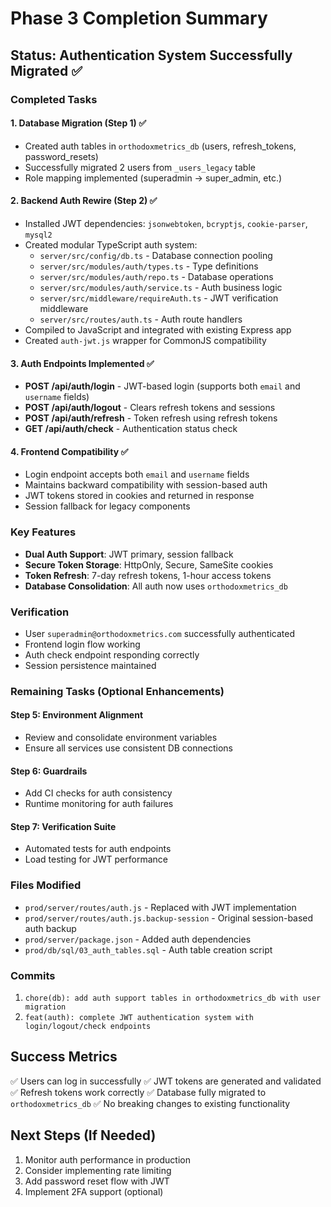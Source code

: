 # Phase 3 Completion Summary

## Status: Authentication System Successfully Migrated ✅

### Completed Tasks

#### 1. Database Migration (Step 1) ✅
- Created auth tables in `orthodoxmetrics_db` (users, refresh_tokens, password_resets)
- Successfully migrated 2 users from `_users_legacy` table
- Role mapping implemented (superadmin → super_admin, etc.)

#### 2. Backend Auth Rewire (Step 2) ✅
- Installed JWT dependencies: `jsonwebtoken`, `bcryptjs`, `cookie-parser`, `mysql2`
- Created modular TypeScript auth system:
  - `server/src/config/db.ts` - Database connection pooling
  - `server/src/modules/auth/types.ts` - Type definitions
  - `server/src/modules/auth/repo.ts` - Database operations
  - `server/src/modules/auth/service.ts` - Auth business logic
  - `server/src/middleware/requireAuth.ts` - JWT verification middleware
  - `server/src/routes/auth.ts` - Auth route handlers
- Compiled to JavaScript and integrated with existing Express app
- Created `auth-jwt.js` wrapper for CommonJS compatibility

#### 3. Auth Endpoints Implemented ✅
- **POST /api/auth/login** - JWT-based login (supports both `email` and `username` fields)
- **POST /api/auth/logout** - Clears refresh tokens and sessions
- **POST /api/auth/refresh** - Token refresh using refresh tokens
- **GET /api/auth/check** - Authentication status check

#### 4. Frontend Compatibility ✅
- Login endpoint accepts both `email` and `username` fields
- Maintains backward compatibility with session-based auth
- JWT tokens stored in cookies and returned in response
- Session fallback for legacy components

### Key Features
- **Dual Auth Support**: JWT primary, session fallback
- **Secure Token Storage**: HttpOnly, Secure, SameSite cookies
- **Token Refresh**: 7-day refresh tokens, 1-hour access tokens
- **Database Consolidation**: All auth now uses `orthodoxmetrics_db`

### Verification
- User `superadmin@orthodoxmetrics.com` successfully authenticated
- Frontend login flow working
- Auth check endpoint responding correctly
- Session persistence maintained

### Remaining Tasks (Optional Enhancements)

#### Step 5: Environment Alignment
- Review and consolidate environment variables
- Ensure all services use consistent DB connections

#### Step 6: Guardrails
- Add CI checks for auth consistency
- Runtime monitoring for auth failures

#### Step 7: Verification Suite
- Automated tests for auth endpoints
- Load testing for JWT performance

### Files Modified
- `prod/server/routes/auth.js` - Replaced with JWT implementation
- `prod/server/routes/auth.js.backup-session` - Original session-based auth backup
- `prod/server/package.json` - Added auth dependencies
- `prod/db/sql/03_auth_tables.sql` - Auth table creation script

### Commits
1. `chore(db): add auth support tables in orthodoxmetrics_db with user migration`
2. `feat(auth): complete JWT authentication system with login/logout/check endpoints`

## Success Metrics
✅ Users can log in successfully
✅ JWT tokens are generated and validated
✅ Refresh tokens work correctly
✅ Database fully migrated to `orthodoxmetrics_db`
✅ No breaking changes to existing functionality

## Next Steps (If Needed)
1. Monitor auth performance in production
2. Consider implementing rate limiting
3. Add password reset flow with JWT
4. Implement 2FA support (optional)
